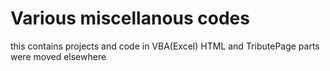 # Various miscellanous codes
this contains projects and code in VBA(Excel) HTML and TributePage parts were moved elsewhere
